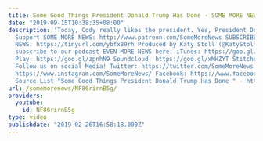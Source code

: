 ```yaml
---
title: Some Good Things President Donald Trump Has Done - SOME MORE NEWS
date: "2019-09-15T10:38:35+08:00"
description: 'Today, Cody really likes the president. Yes, President Donald Trump.
  Support SOME MORE NEWS: http://www.patreon.com/SomeMoreNews SUBSCRIBE to SOME MORE
  NEWS: https://tinyurl.com/ybfx89rh Produced by Katy Stoll (@KatyStoll). You can
  subscribe to our podcast EVEN MORE NEWS here: iTunes: https://goo.gl/bveu8q Google
  Play: https://goo.gl/zpnhN9 Soundcloud: https://goo.gl/xMHZYT Stitcher: https://goo.gl/ZFdRhp
  Follow us on social Media! Twitter: https://twitter.com/SomeMoreNews Instagram:
  https://www.instagram.com/SomeMoreNews/ Facebook: https://www.facebook.com/SomeMoreNews/
  Source List "Some Good Things President Donald Trump Has Done " - https://goo.gl/T5uaUG'
url: /somemorenews/NF86rirnB5g/
providers:
  youtube:
    id: NF86rirnB5g
type: video
publishdate: "2019-02-26T16:58:18.000Z"
---
```

